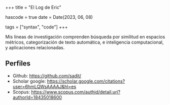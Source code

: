 +++
title = "El Log de Eric"

hascode = true
date = Date(2023, 06, 08)

tags = ["syntax", "code"]
+++


<!-- \tableofcontents - you can use \toc as well -->


Mis líneas de investigación comprenden búsqueda por similitud en espacios métricos,
categorización de texto automática, e inteligencia computacional, y aplicaciones relacionadas.


## Perfiles
- Github: <https://github.com/sadit/>
- Scholar google: <https://scholar.google.com/citations?user=6hmLQWsAAAAJ&hl=es>
- Scopus: <https://www.scopus.com/authid/detail.uri?authorId=18435018600>




